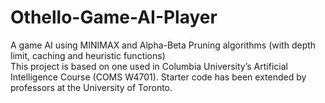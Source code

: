 # Othello-Game-AI-Player
A game AI using MINIMAX and Alpha-Beta Pruning algorithms (with depth limit, caching and heuristic functions)    
This project is based on one used in Columbia University’s Artificial Intelligence Course (COMS W4701). Starter code has been extended by professors at the University of Toronto.
